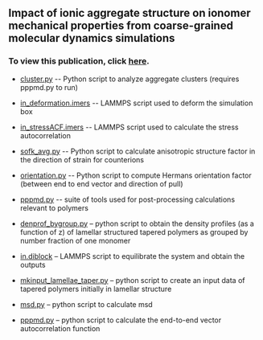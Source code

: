 ## Impact of ionic aggregate structure on ionomer mechanical properties from coarse-grained molecular dynamics simulations
### To view this publication, click [here](https://aip.scitation.org/doi/10.1063/1.4985904). 


- [cluster.py](https://github.com/hall-polymers/published-work/blob/master/sampath2017impact/cluster.py)  -- Python script to analyze aggregate clusters (requires pppmd.py to run)

- [in_deformation.imers](https://github.com/hall-polymers/published-work/blob/master/sampath2017impact/in_deformation.imers) -- LAMMPS script used to deform the simulation box

- [in_stressACF.imers](https://github.com/hall-polymers/published-work/blob/master/sampath2017impact/in_stressacf.imers) -- LAMMPS script used to calculate the stress autocorrelation

- [sofk_avg.py](https://github.com/hall-polymers/published-work/blob/master/sampath2017impact/sofk_avg.py) -- Python script to calculate anisotropic structure factor in the direction of strain for counterions

- [orientation.py](https://github.com/hall-polymers/published-work/blob/master/sampath2017impact/orientation.py) -- Python script to compute Hermans orientation factor (between end to end vector and direction of pull)

- [pppmd.py](https://github.com/hall-polymers/published-work/blob/master/sampath2017impact/pppmd.py) -- suite of tools used for post-processing calculations relevant to polymers


- [denprof_bygroup.py](https://github.com/hall-polymers/published-work/blob/master/2015-seo2015effect/denprof_bygroup.py) – python script to obtain the density profiles (as a function of z) of lamellar structured tapered polymers as grouped by number fraction of one monomer

- [in.diblock](https://github.com/hall-polymers/published-work/blob/master/2015-seo2015effect/in.diblock) – LAMMPS script to equilibrate the system and obtain the outputs

- [mkinput_lamellae_taper.py](https://github.com/hall-polymers/published-work/blob/master/2015-seo2015effect/mkinput_lamellae_taper.py) – python script to create an input data of tapered polymers initially in lamellar structure

- [msd.py](https://github.com/hall-polymers/published-work/blob/master/2015-seo2015effect/msd.py) – python script to calculate msd

- [pppmd.py](https://github.com/hall-polymers/published-work/blob/master/2015-seo2015effect/pppmd.py) – python script to calculate the end-to-end vector autocorrelation function